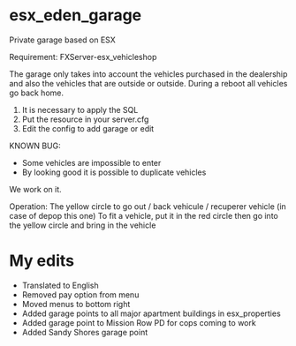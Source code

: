 # esx_eden_garage
Private garage based on ESX

Requirement:
FXServer-esx_vehicleshop

The garage only takes into account the vehicles purchased in the dealership and also the vehicles that are outside or outside.
During a reboot all vehicles go back home.

1) It is necessary to apply the SQL
2) Put the resource in your server.cfg
3) Edit the config to add garage or edit

KNOWN BUG:

- Some vehicles are impossible to enter
- By looking good it is possible to duplicate vehicles

We work on it.

Operation:
The yellow circle to go out / back vehicule / recuperer vehicle (in case of depop this one)
To fit a vehicle, put it in the red circle then go into the yellow circle and bring in the vehicle

# My edits

- Translated to English
- Removed pay option from menu
- Moved menus to bottom right
- Added garage points to all major apartment buildings in esx_properties
- Added garage point to Mission Row PD for cops coming to work
- Added Sandy Shores garage point
